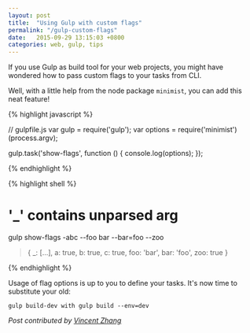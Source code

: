 ```yaml
---
layout: post
title:  "Using Gulp with custom flags"
permalink: "/gulp-custom-flags"
date:   2015-09-29 13:15:03 +0800
categories: web, gulp, tips
---
```


If you use Gulp as build tool for your web projects, you might have wondered how to pass custom flags to your tasks from CLI.

Well, with a little help from the node package `minimist`, you can add this neat feature!

{% highlight javascript %}

// gulpfile.js
var gulp = require('gulp'); 
var options = require('minimist')(process.argv); 

gulp.task('show-flags', function () { 
  console.log(options); 
});

{% endhighlight %}

{% highlight shell %}

# '_' contains unparsed arg
gulp show-flags -abc --foo bar --bar=foo --zoo 
> { _: [...],   a: true, 
  b: true, 
  c: true, 
  foo: 'bar', 
  bar: 'foo', 
  zoo: true }

{% endhighlight %}

Usage of flag options is up to you to define your tasks. It's now time to substitute your old:

```gulp build-dev with gulp build --env=dev```



*Post contributed by [Vincent Zhang]*


[Vincent Zhang]: https://github.com/happiefire
